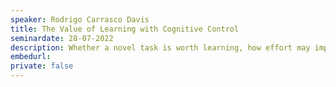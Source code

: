 ```yaml
---
speaker: Rodrigo Carrasco Davis
title: The Value of Learning with Cognitive Control
seminardate: 28-07-2022
description: Whether a novel task is worth learning, how effort may impact learning, and, consequently, how much effort to allocate towards learning are important questions agents face. Here, we propose a model where a control signal can boost learning speed and improve accuracy while paying a cost when the control is used. The optimal control signal trajectory is computed to maximize the Expected Value of Control (EVC), equivalent to the expected value function, taking the cost of exerting control into account. Changing the task parameters and agent learning capacity shapes the optimal control signal, lending some insights into animal and human behavior when learning a new task. In addition, this control model can be considered as neural modulation, where the control signal acts as a gain modulator changing the transfer function of specific neurons in a neural network, allowing the neural network to surpass its limitations due to its connectivity and learning rules, and potentially give a normative explanation that generates emergent behavior such as attention, multi-tasking, sharing representations, and flow state.
embedurl:
private: false
---
```

